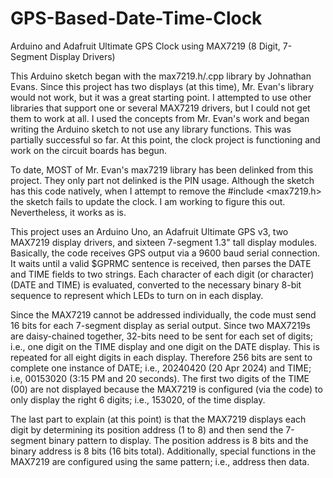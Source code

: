 # GPS-Based-Date-Time-Clock
Arduino and Adafruit Ultimate GPS Clock using MAX7219 (8 Digit, 7-Segment Display Drivers)

This Arduino sketch began with the max7219.h/.cpp library by Johnathan Evans.  Since this project has two displays (at this time), Mr. Evan's library would not work, but it was a great starting point. I attempted to use other libraries that support one or several MAX7219 drivers, but I could not get them to work at all. I used the concepts from Mr. Evan's work and began writing the Arduino sketch to not use any library functions.  This was partially successful so far.  At this point, the clock project is functioning and work on the circuit boards has begun.

To date, MOST of Mr. Evan's max7219 library has been delinked from this project.  They only part not delinked is the PIN usage.  Although the sketch has this code natively, when I attempt to remove the #include <max7219.h> the sketch fails to update the clock.  I am working to figure this out.  Nevertheless, it works as is.

This project uses an Arduino Uno, an Adafruit Ultimate GPS v3, two MAX7219 display drivers, and sixteen 7-segment 1.3" tall display modules. Basically, the code receives GPS output via a 9600 baud serial connection.  It waits until a valid $GPRMC sentence is received, then parses the DATE and TIME fields to two strings.  Each character of each digit (or character) (DATE and TIME) is evaluated, converted to the necessary binary 8-bit sequence to represent which LEDs to turn on in each display.

Since the MAX7219 cannot be addressed individually, the code must send 16 bits for each 7-segment display as serial output.  Since two MAX7219s are daisy-chained together, 32-bits need to be sent for each set of digits; i.e., one digit on the TIME display and one digit on the DATE display.  This is repeated for all eight digits in each display.  Therefore 256 bits are sent to complete one instance of DATE; i.e., 20240420 (20 Apr 2024) and TIME; i.e, 00153020 (3:15 PM and 20 seconds).  The first two digits of the TIME (00) are not displayed because the MAX7219 is configured (via the code) to only display the right 6 digits; i.e., 153020, of the time display.

The last part to explain (at this point) is that the MAX7219 displays each digit by determining its position address (1 to 8) and then send the 7-segment binary pattern to display.  The position address is 8 bits and the binary address is 8 bits (16 bits total).  Additionally, special functions in the MAX7219 are configured using the same pattern; i.e., address then data.


